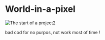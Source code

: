 # World-in-a-pixel


![The start of a project2](https://github.com/user-attachments/assets/9a151475-fe9b-4d06-9a02-e387cd461333)



bad cod for no purpos, not work most of time !
